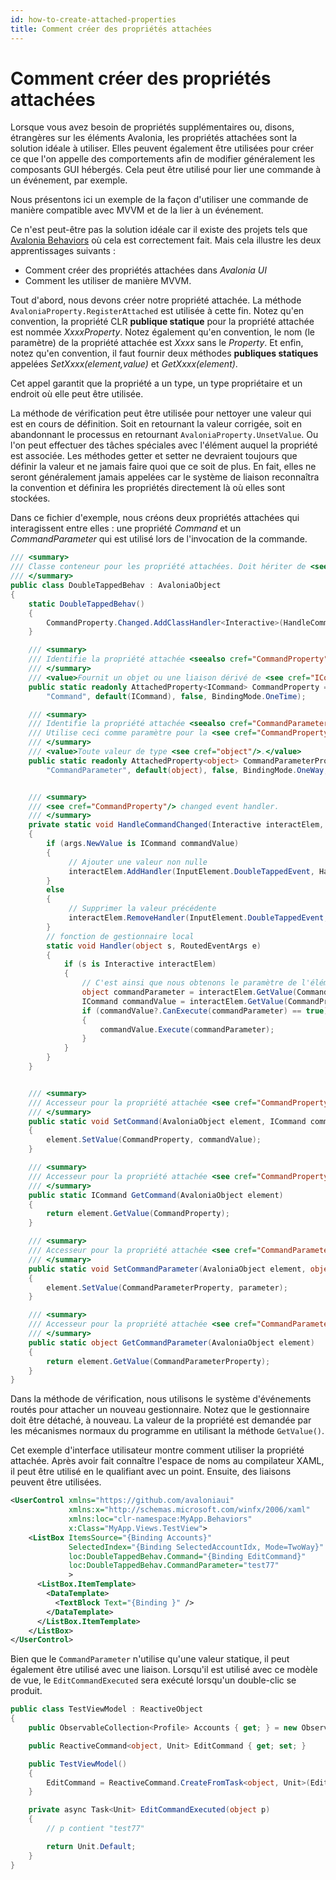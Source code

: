 ```yaml
---
id: how-to-create-attached-properties
title: Comment créer des propriétés attachées
---
```


# Comment créer des propriétés attachées

Lorsque vous avez besoin de propriétés supplémentaires ou, disons, étrangères sur les éléments Avalonia, les propriétés attachées sont la solution idéale à utiliser. Elles peuvent également être utilisées pour créer ce que l'on appelle des comportements afin de modifier généralement les composants GUI hébergés. Cela peut être utilisé pour lier une commande à un événement, par exemple.

Nous présentons ici un exemple de la façon d'utiliser une commande de manière compatible avec MVVM et de la lier à un événement.

Ce n'est peut-être pas la solution idéale car il existe des projets tels que [Avalonia Behaviors](https://github.com/wieslawsoltes/AvaloniaBehaviors) où cela est correctement fait. Mais cela illustre les deux apprentissages suivants :

* Comment créer des propriétés attachées dans _Avalonia UI_
* Comment les utiliser de manière MVVM.

Tout d'abord, nous devons créer notre propriété attachée. La méthode `AvaloniaProperty.RegisterAttached` est utilisée à cette fin. Notez qu'en convention, la propriété CLR **publique statique** pour la propriété attachée est nommée _XxxxProperty_. Notez également qu'en convention, le nom (le paramètre) de la propriété attachée est _Xxxx_ sans le _Property_. Et enfin, notez qu'en convention, il faut fournir deux méthodes **publiques statiques** appelées _SetXxxx(element,value)_ et _GetXxxx(element)_.

Cet appel garantit que la propriété a un type, un type propriétaire et un endroit où elle peut être utilisée.

La méthode de vérification peut être utilisée pour nettoyer une valeur qui est en cours de définition. Soit en retournant la valeur corrigée, soit en abandonnant le processus en retournant `AvaloniaProperty.UnsetValue`. Ou l'on peut effectuer des tâches spéciales avec l'élément auquel la propriété est associée. Les méthodes getter et setter ne devraient toujours que définir la valeur et ne jamais faire quoi que ce soit de plus. En fait, elles ne seront généralement jamais appelées car le système de liaison reconnaîtra la convention et définira les propriétés directement là où elles sont stockées.

Dans ce fichier d'exemple, nous créons deux propriétés attachées qui interagissent entre elles : une propriété _Command_ et un _CommandParameter_ qui est utilisé lors de l'invocation de la commande.

```csharp
/// <summary>
/// Classe conteneur pour les propriété attachées. Doit hériter de <see cref="AvaloniaObject"/>.
/// </summary>
public class DoubleTappedBehav : AvaloniaObject
{
    static DoubleTappedBehav()
    {
        CommandProperty.Changed.AddClassHandler<Interactive>(HandleCommandChanged);
    }

    /// <summary>
    /// Identifie la propriété attachée <seealso cref="CommandProperty"/> d'Avalonia.
    /// </summary>
    /// <value>Fournit un objet ou une liaison dérivé de <see cref="ICommand"/>.</value>
    public static readonly AttachedProperty<ICommand> CommandProperty = AvaloniaProperty.RegisterAttached<DoubleTappedBehav, Interactive, ICommand>(
        "Command", default(ICommand), false, BindingMode.OneTime);

    /// <summary>
    /// Identifie la propriété attachée <seealso cref="CommandParameterProperty"/> d'Avalonia.
    /// Utilise ceci comme paramètre pour la <see cref="CommandProperty"/>.
    /// </summary>
    /// <value>Toute valeur de type <see cref="object"/>.</value>
    public static readonly AttachedProperty<object> CommandParameterProperty = AvaloniaProperty.RegisterAttached<DoubleTappedBehav, Interactive, object>(
        "CommandParameter", default(object), false, BindingMode.OneWay, null);


    /// <summary>
    /// <see cref="CommandProperty"/> changed event handler.
    /// </summary>
    private static void HandleCommandChanged(Interactive interactElem, AvaloniaPropertyChangedEventArgs args)
    {
        if (args.NewValue is ICommand commandValue)
        {
             // Ajouter une valeur non nulle
             interactElem.AddHandler(InputElement.DoubleTappedEvent, Handler);
        }
        else
        {
             // Supprimer la valeur précédente
             interactElem.RemoveHandler(InputElement.DoubleTappedEvent, Handler);
        }
        // fonction de gestionnaire local
        static void Handler(object s, RoutedEventArgs e)
        {
            if (s is Interactive interactElem)
            {
                // C'est ainsi que nous obtenons le paramètre de l'élément GUI.
                object commandParameter = interactElem.GetValue(CommandParameterProperty);
                ICommand commandValue = interactElem.GetValue(CommandProperty);
                if (commandValue?.CanExecute(commandParameter) == true)
                {
                    commandValue.Execute(commandParameter);
                }
            }
        }
    }


    /// <summary>
    /// Accesseur pour la propriété attachée <see cref="CommandProperty"/>.
    /// </summary>
    public static void SetCommand(AvaloniaObject element, ICommand commandValue)
    {
        element.SetValue(CommandProperty, commandValue);
    }

    /// <summary>
    /// Accesseur pour la propriété attachée <see cref="CommandProperty"/>.
    /// </summary>
    public static ICommand GetCommand(AvaloniaObject element)
    {
        return element.GetValue(CommandProperty);
    }

    /// <summary>
    /// Accesseur pour la propriété attachée <see cref="CommandParameterProperty"/>.
    /// </summary>
    public static void SetCommandParameter(AvaloniaObject element, object parameter)
    {
        element.SetValue(CommandParameterProperty, parameter);
    }

    /// <summary>
    /// Accesseur pour la propriété attachée <see cref="CommandParameterProperty"/>.
    /// </summary>
    public static object GetCommandParameter(AvaloniaObject element)
    {
        return element.GetValue(CommandParameterProperty);
    }
}

```

Dans la méthode de vérification, nous utilisons le système d'événements routés pour attacher un nouveau gestionnaire. Notez que le gestionnaire doit être détaché, à nouveau. La valeur de la propriété est demandée par les mécanismes normaux du programme en utilisant la méthode `GetValue()`.

Cet exemple d'interface utilisateur montre comment utiliser la propriété attachée. Après avoir fait connaître l'espace de noms au compilateur XAML, il peut être utilisé en le qualifiant avec un point. Ensuite, des liaisons peuvent être utilisées.

```xml
<UserControl xmlns="https://github.com/avaloniaui"
             xmlns:x="http://schemas.microsoft.com/winfx/2006/xaml"
             xmlns:loc="clr-namespace:MyApp.Behaviors"
             x:Class="MyApp.Views.TestView">
    <ListBox ItemsSource="{Binding Accounts}"
             SelectedIndex="{Binding SelectedAccountIdx, Mode=TwoWay}"
             loc:DoubleTappedBehav.Command="{Binding EditCommand}"
             loc:DoubleTappedBehav.CommandParameter="test77"
             >
      <ListBox.ItemTemplate>
        <DataTemplate>
          <TextBlock Text="{Binding }" />          
        </DataTemplate>
      </ListBox.ItemTemplate>
    </ListBox>
</UserControl>
```

Bien que le `CommandParameter` n'utilise qu'une valeur statique, il peut également être utilisé avec une liaison. Lorsqu'il est utilisé avec ce modèle de vue, le `EditCommandExecuted` sera exécuté lorsqu'un double-clic se produit.

```csharp
public class TestViewModel : ReactiveObject
{
    public ObservableCollection<Profile> Accounts { get; } = new ObservableCollection<Profile>();

    public ReactiveCommand<object, Unit> EditCommand { get; set; }

    public TestViewModel()
    {
        EditCommand = ReactiveCommand.CreateFromTask<object, Unit>(EditCommandExecuted);
    }

    private async Task<Unit> EditCommandExecuted(object p)
    {
        // p contient "test77"

        return Unit.Default;
    }
}
```
